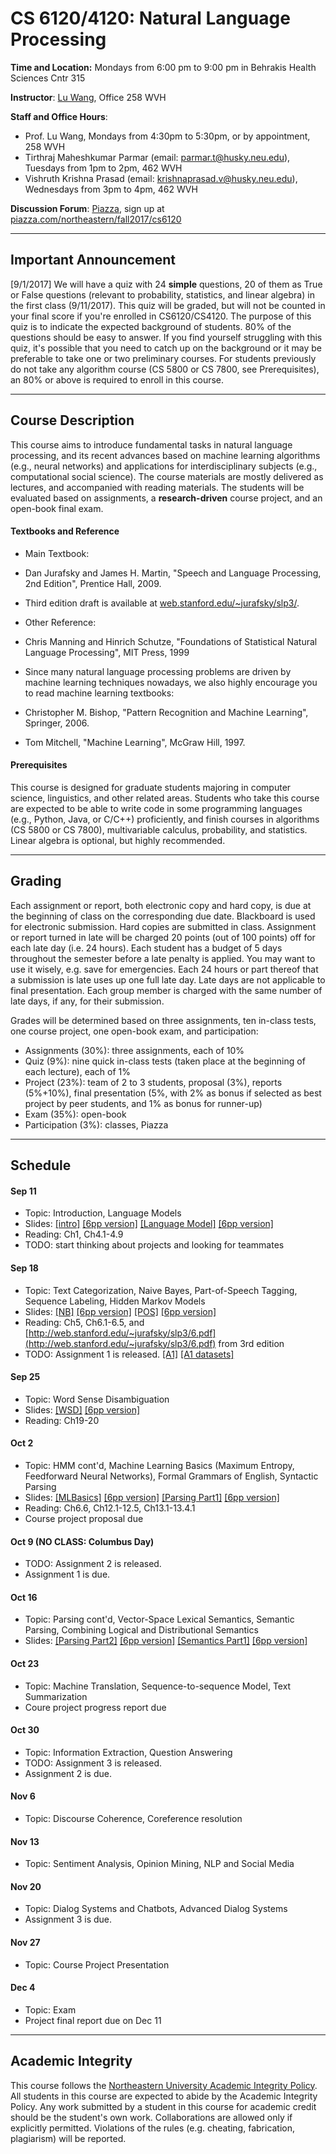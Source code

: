 # CS 6120/4120: Natural Language Processing

**Time and Location:** Mondays from 6:00 pm to 9:00 pm in Behrakis Health Sciences Cntr 315

**Instructor**: [Lu Wang](http://www.ccs.neu.edu/home/luwang/), Office 258 WVH

**Staff and Office Hours**: 

* Prof. Lu Wang, Mondays from 4:30pm to 5:30pm, or by appointment, 258 WVH
* Tirthraj Maheshkumar Parmar (email: parmar.t@husky.neu.edu), Tuesdays from 1pm to 2pm, 462 WVH
* Vishruth Krishna Prasad (email: krishnaprasad.v@husky.neu.edu), Wednesdays from 3pm to 4pm, 462 WVH

**Discussion Forum**: [Piazza](http://piazza.com/northeastern/fall2017/cs6120/home), sign up at [piazza.com/northeastern/fall2017/cs6120](http://piazza.com/northeastern/fall2017/cs6120)

_______
## Important Announcement
[9/1/2017] We will have a quiz with 24 **simple** questions, 20 of them as True or False questions (relevant to probability, statistics, and linear algebra) in the first class (9/11/2017). This quiz will be graded, but will not be counted in your final score if you're enrolled in CS6120/CS4120. The purpose of this quiz is to indicate the expected background of students. 80% of the questions should be easy to answer. If you find yourself struggling with this quiz, it's possible that you need to catch up on the background or it may be preferable to take one or two preliminary courses. For students previously do not take any algorithm course (CS 5800 or CS 7800, see Prerequisites), an 80% or above is required to enroll in this course.

_______
## Course Description
This course aims to introduce fundamental tasks in natural language processing, and its recent advances based on machine learning algorithms (e.g., neural networks) and applications for interdisciplinary subjects (e.g., computational social science). The course materials are mostly delivered as lectures, and accompanied with reading materials. The students will be evaluated based on assignments, a **research-driven** course project, and an open-book final exam.

#### Textbooks and Reference
* Main Textbook:
 * Dan Jurafsky and James H. Martin, "Speech and Language Processing, 2nd Edition", Prentice Hall, 2009.
 * Third edition draft is available at [web.stanford.edu/~jurafsky/slp3/](http://web.stanford.edu/~jurafsky/slp3/).
 
* Other Reference: 
 * Chris Manning and Hinrich Schutze, "Foundations of Statistical Natural Language Processing", MIT Press, 1999
 
* Since many natural language processing problems are driven by machine learning techniques nowadays, we also highly encourage you to read machine learning textbooks:
 * Christopher M. Bishop, "Pattern Recognition and Machine Learning", Springer, 2006.
 * Tom Mitchell, "Machine Learning", McGraw Hill, 1997.
 
#### Prerequisites
This course is designed for graduate students majoring in computer science, linguistics, and other related areas. Students who take this course are expected to be able to write code in some programming languages (e.g., Python, Java, or C/C++) proficiently, and finish courses in algorithms (CS 5800 or CS 7800), multivariable calculus, probability, and statistics. Linear algebra is optional, but highly recommended.

_______
## Grading
Each assignment or report, both electronic copy and hard copy, is due at the beginning of class on the corresponding due date. Blackboard is used for electronic submission. Hard copies are submitted in class. Assignment or report turned in late will be charged 20 points (out of 100 points) off for each late day (i.e. 24 hours). Each student has a budget of 5 days throughout the semester before a late penalty is applied. You may want to use it wisely, e.g. save for emergencies. Each 24 hours or part thereof that a submission is late uses up one full late day. Late days are not applicable to final presentation. Each group member is charged with the same number of late days, if any, for their submission.

Grades will be determined based on three assignments, ten in-class tests, one course project, one open-book exam, and participation:

* Assignments (30%): three assignments, each of 10%
* Quiz (9%): nine quick in-class tests (taken place at the beginning of each lecture), each of 1%
* Project (23%): team of 2 to 3 students, proposal (3%), reports (5%+10%), final presentation (5%, with 2% as bonus if selected as best project by peer students, and 1% as bonus for runner-up)
* Exam (35%): open-book
* Participation (3%): classes, Piazza
 
_______
## Schedule
#### Sep 11
* Topic: Introduction, Language Models
* Slides: [[intro]](slides_cs6120_fa17/introduction.pdf) [[6pp version]](slides_cs6120_fa17/introduction_6pp.pdf) [[Language Model]](slides_cs6120_fa17/lm.pdf) [[6pp version]](slides_cs6120_fa17/lm_6pp.pdf)
* Reading: Ch1, Ch4.1-4.9 
* TODO: start thinking about projects and looking for teammates

#### Sep 18
* Topic: Text Categorization, Naive Bayes, Part-of-Speech Tagging, Sequence Labeling, Hidden Markov Models
* Slides: [[NB]](slides_cs6120_fa17/nb.pdf) [[6pp version]](slides_cs6120_fa17/nb_6pp.pdf) [[POS]](slides_cs6120_fa17/postag.pdf) [[6pp version]](slides_cs6120_fa17/postag_6pp.pdf)
* Reading: Ch5, Ch6.1-6.5, and [http://web.stanford.edu/~jurafsky/slp3/6.pdf](http://web.stanford.edu/~jurafsky/slp3/6.pdf) from 3rd edition
* TODO: Assignment 1 is released. [[A1]](material_cs6120_fa17/a1.pdf) [[A1 datasets]](material_cs6120_fa17/a1_datasets.zip)

#### Sep 25
* Topic: Word Sense Disambiguation
* Slides: [[WSD]](slides_cs6120_fa17/wsd.pdf) [[6pp version]](slides_cs6120_fa17/wsd_6pp.pdf)
* Reading: Ch19-20



#### Oct 2
* Topic: HMM cont'd, Machine Learning Basics (Maximum Entropy, Feedforward Neural Networks), Formal Grammars of English, Syntactic Parsing
* Slides: [[MLBasics]](slides_cs6120_fa17/mlbasics.pdf) [[6pp version]](slides_cs6120_fa17/mlbasics_6pp.pdf) [[Parsing Part1]](slides_cs6120_fa17/parsing_part1.pdf) [[6pp version]](slides_cs6120_fa17/parsing_part1_6pp.pdf)
* Reading: Ch6.6, Ch12.1-12.5, Ch13.1-13.4.1
* Course project proposal due



#### Oct 9 (NO CLASS: Columbus Day)
* TODO: Assignment 2 is released.
* Assignment 1 is due.


#### Oct 16
* Topic: Parsing cont'd, Vector-Space Lexical Semantics, Semantic Parsing, Combining Logical and Distributional Semantics
* Slides: [[Parsing Part2]](slides_cs6120_fa17/parsing_part2.pdf) [[6pp version]](slides_cs6120_fa17/parsing_part2_6pp.pdf) [[Semantics Part1]](slides_cs6120_fa17/semantics_part1.pdf) [[6pp version]](slides_cs6120_fa17/semantics_part1_6pp.pdf)


#### Oct 23
* Topic: Machine Translation, Sequence-to-sequence Model, Text Summarization
* Coure project progress report due

#### Oct 30
* Topic: Information Extraction, Question Answering
* TODO: Assignment 3 is released.
* Assignment 2 is due.

#### Nov 6
* Topic: Discourse Coherence, Coreference resolution

#### Nov 13
* Topic: Sentiment Analysis, Opinion Mining, NLP and Social Media


#### Nov 20
* Topic: Dialog Systems and Chatbots, Advanced Dialog Systems
* Assignment 3 is due.

#### Nov 27
* Topic: Course Project Presentation


#### Dec 4
* Topic: Exam
* Project final report due on Dec 11


_______
## Academic Integrity 
This course follows the [Northeastern University Academic Integrity Policy](http://www.northeastern.edu/osccr/academic-integrity-policy/). All students in this course are expected to abide by the Academic Integrity Policy. Any work submitted by a student in this course for academic credit should be the student's own work. Collaborations are allowed only if explicitly permitted. Violations of the rules (e.g. cheating, fabrication, plagiarism) will be reported.


